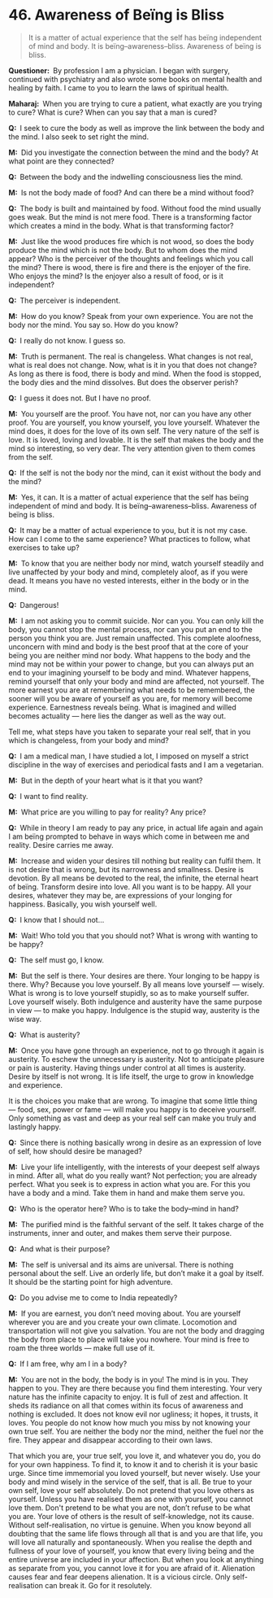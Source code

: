 # 46. Awareness of Beïng is Bliss

>It is a matter of actual experience that the self has beïng independent of mind and body. It is beïng–awareness–bliss. Awareness of beïng is bliss.

**Questioner:**&ensp;By profession I am a physician. I began with surgery, continued with psychiatry and also wrote some books on mental health and healing by faith. I came to you to learn the laws of spiritual health.

**Maharaj:**&ensp;When you are trying to cure a patient, what exactly are you trying to cure? What is cure? When can you say that a man is cured?

**Q:**&ensp;I seek to cure the body as well as improve the link between the body and the mind. I also seek to set right the mind.

**M:**&ensp;Did you investigate the connection between the mind and the body? At what point are they connected?

**Q:**&ensp;Between the body and the indwelling consciousness lies the mind.

**M:**&ensp;Is not the body made of food? And can there be a mind without food?

**Q:**&ensp;The body is built and maintained by food. Without food the mind usually goes weak. But the mind is not mere food. There is a transforming factor which creates a mind in the body. What is that transforming factor?

**M:**&ensp;Just like the wood produces fire which is not wood, so does the body produce the mind which is not the body. But to whom does the mind appear? Who is the perceiver of the thoughts and feelings which you call the mind? There is wood, there is fire and there is the enjoyer of the fire. Who enjoys the mind? Is the enjoyer also a result of food, or is it independent?

**Q:**&ensp;The perceiver is independent.

**M:**&ensp;How do you know? Speak from your own experience. You are not the body nor the mind. You say so. How do you know?

**Q:**&ensp;I really do not know. I guess so.

**M:**&ensp;Truth is permanent. The real is changeless. What changes is not real, what is real does not change. Now, what is it in you that does not change? As long as there is food, there is body and mind. When the food is stopped, the body dies and the mind dissolves. But does the observer perish?

**Q:**&ensp;I guess it does not. But I have no proof.

**M:**&ensp;You yourself are the proof. You have not, nor can you have any other proof. You are yourself, you know yourself, you love yourself. Whatever the mind does, it does for the love of its own self. The very nature of the self is love. It is loved, loving and lovable. It is the self that makes the body and the mind so interesting, so very dear. The very attention given to them comes from the self.

**Q:**&ensp;If the self is not the body nor the mind, can it exist without the body and the mind?

**M:**&ensp;Yes, it can. It is a matter of actual experience that the self has beïng independent of mind and body. It is beïng–awareness–bliss. Awareness of beïng is bliss.

**Q:**&ensp;It may be a matter of actual experience to you, but it is not my case. How can I come to the same experience? What practices to follow, what exercises to take up?

**M:**&ensp;To know that you are neither body nor mind, watch yourself steadily and live unaffected by your body and mind, completely aloof, as if you were dead. It means you have no vested interests, either in the body or in the mind.

**Q:**&ensp;Dangerous!

**M:**&ensp;I am not asking you to commit suicide. Nor can you. You can only kill the body, you cannot stop the mental process, nor can you put an end to the person you think you are. Just remain unaffected. This complete aloofness, unconcern with mind and body is the best proof that at the core of your beïng you are neither mind nor body. What happens to the body and the mind may not be within your power to change, but you can always put an end to your imagining yourself to be body and mind. Whatever happens, remind yourself that only your body and mind are affected, not yourself. The more earnest you are at remembering what needs to be remembered, the sooner will you be aware of yourself as you are, for memory will become experience. Earnestness reveals beïng. What is imagined and willed becomes actuality — here lies the danger as well as the way out. 

Tell me, what steps have you taken to separate your real self, that in you which is changeless, from your body and mind?

**Q:**&ensp;I am a medical man, I have studied a lot, I imposed on myself a strict discipline in the way of exercises and periodical fasts and I am a vegetarian.

**M:**&ensp;But in the depth of your heart what is it that you want?

**Q:**&ensp;I want to find reality.

**M:**&ensp;What price are you willing to pay for reality? Any price?

**Q:**&ensp;While in theory I am ready to pay any price, in actual life again and again I am beïng prompted to behave in ways which come in between me and reality. Desire carries me away.

**M:**&ensp;Increase and widen your desires till nothing but reality can fulfil them. It is not desire that is wrong, but its narrowness and smallness. Desire is devotion. By all means be devoted to the real, the infinite, the eternal heart of beïng. Transform desire into love. All you want is to be happy. All your desires, whatever they may be, are expressions of your longing for happiness. Basically, you wish yourself well.

**Q:**&ensp;I know that I should not…

**M:**&ensp;Wait! Who told you that you should not? What is wrong with wanting to be happy?

**Q:**&ensp;The self must go, I know.

**M:**&ensp;But the self is there. Your desires are there. Your longing to be happy is there. Why? Because you love yourself. By all means love yourself — wisely. What is wrong is to love yourself stupidly, so as to make yourself suffer. Love yourself wisely. Both indulgence and austerity have the same purpose in view — to make you happy. Indulgence is the stupid way, austerity is the wise way.

**Q:**&ensp;What is austerity?

**M:**&ensp;Once you have gone through an experience, not to go through it again is austerity. To eschew the unnecessary is austerity. Not to anticipate pleasure or pain is austerity. Having things under control at all times is austerity. Desire by itself is not wrong. It is life itself, the urge to grow in knowledge and experience. 

It is the choices you make that are wrong. To imagine that some little thing — food, sex, power or fame — will make you happy is to deceive yourself. Only something as vast and deep as your real self can make you truly and lastingly happy.

**Q:**&ensp;Since there is nothing basically wrong in desire as an expression of love of self, how should desire be managed?

**M:**&ensp;Live your life intelligently, with the interests of your deepest self always in mind. After all, what do you really want? Not perfection; you are already perfect. What you seek is to express in action what you are. For this you have a body and a mind. Take them in hand and make them serve you.

**Q:**&ensp;Who is the operator here? Who is to take the body–mind in hand?

**M:**&ensp;The purified mind is the faithful servant of the self. It takes charge of the instruments, inner and outer, and makes them serve their purpose.

**Q:**&ensp;And what is their purpose?

**M:**&ensp;The self is universal and its aims are universal. There is nothing personal about the self. Live an orderly life, but don’t make it a goal by itself. It should be the starting point for high adventure.

**Q:**&ensp;Do you advise me to come to India repeatedly?

**M:**&ensp;If you are earnest, you don’t need moving about. You are yourself wherever you are and you create your own climate. Locomotion and transportation will not give you salvation. You are not the body and dragging the body from place to place will take you nowhere. Your mind is free to roam the three worlds — make full use of it.

**Q:**&ensp;If I am free, why am I in a body?

**M:**&ensp;You are not in the body, the body is in you! The mind is in you. They happen to you. They are there because you find them interesting. Your very nature has the infinite capacity to enjoy. It is full of zest and affection. It sheds its radiance on all that comes within its focus of awareness and nothing is excluded. It does not know evil nor ugliness; it hopes, it trusts, it loves. You people do not know how much you miss by not knowing your own true self. You are neither the body nor the mind, neither the fuel nor the fire. They appear and disappear according to their own laws. 

That which you are, your true self, you love it, and whatever you do, you do for your own happiness. To find it, to know it and to cherish it is your basic urge. Since time immemorial you loved yourself, but never wisely. Use your body and mind wisely in the service of the self, that is all. Be true to your own self, love your self absolutely. Do not pretend that you love others as yourself. Unless you have realised them as one with yourself, you cannot love them. Don't pretend to be what you are not, don’t refuse to be what you are. Your love of others is the result of self-knowledge, not its cause. Without self-realisation, no virtue is genuine. When you know beyond all doubting that the same life flows through all that is and you are that life, you will love all naturally and spontaneously. When you realise the depth and fullness of your love of yourself, you know that every living beïng and the entire universe are included in your affection. But when you look at anything as separate from you, you cannot love it for you are afraid of it. Alienation causes fear and fear deepens alienation. It is a vicious circle. Only self-realisation can break it. Go for it resolutely.